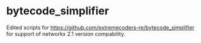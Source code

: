 # bytecode_simplifier
Edited scripts for https://github.com/extremecoders-re/bytecode_simplifier for support of networkx 2.1 version compability.
